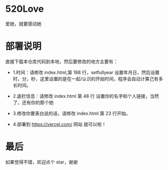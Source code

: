 # 520Love
爱她，就要感动她

# 部署说明
直接下载本仓库代码到本地，然后要修改的地方主要有：

- 1.时间：请修改 index.html,第 188 行，setfullyear 设置年月日，然后设置时，分，秒，这里设置的是在一起/认识的开始时间，程序会自动计算己有多长时间。

- 2.底栏信息：请修改 index.html 第 48 行 设置你的名字和个人链接，当然了，还有你的那个她

- 3.修改你要表白说的话，请修改 index.html 第 23 行开始。

- 4.部署到 https://vercel.com/ 网站 就可以啦！

# 最后
如果觉得不错，欢迎点个 star，谢谢

